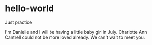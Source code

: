 # hello-world
Just practice

I'm Danielle and I will be having a little baby girl in July.  Charlotte Ann Cantrell could not be more loved already. We can't wait to meet you.
